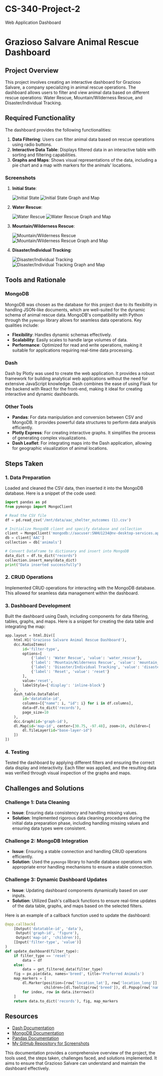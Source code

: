# CS-340-Project-2
Web Application Dashboard 


# Grazioso Salvare Animal Rescue Dashboard

## Project Overview

This project involves creating an interactive dashboard for Grazioso Salvare, a company specializing in animal rescue operations. The dashboard allows users to filter and view animal data based on different rescue operations: Water Rescue, Mountain/Wilderness Rescue, and Disaster/Individual Tracking.

## Required Functionality

The dashboard provides the following functionalities:

1. **Data Filtering**: Users can filter animal data based on rescue operations using radio buttons.
2. **Interactive Data Table**: Displays filtered data in an interactive table with sorting and filtering capabilities.
3. **Graphs and Maps**: Shows visual representations of the data, including a pie chart and a map with markers for the animals' locations.

### Screenshots

1. **Initial State**:
   
   ![Initial State](images/CS_340_Module_7_Project_2_initial_state.png)
   ![Initial State Graph and Map](images/CS_340_Module_7_Project_2_initial_state_graphmap.png)

2. **Water Rescue**:
   
   ![Water Rescue](images/CS_340_Module_7_Project_2_water.png)
   ![Water Rescue Graph and Map](images/CS_340_Module_7_Project_2_water_graphmap.png)

3. **Mountain/Wilderness Rescue**:
   
   ![Mountain/Wilderness Rescue](images/CS_340_Module_7_Project_2_wild.png)
   ![Mountain/Wilderness Rescue Graph and Map](images/CS_340_Module_7_Project_2_wild_graphmap.png)

4. **Disaster/Individual Tracking**:
   
   ![Disaster/Individual Tracking](images/CS_340_Module_7_Project_2_disaster.png)
   ![Disaster/Individual Tracking Graph and Map](images/CS_340_Module_7_Project_2_disaster_graphmap.png)

## Tools and Rationale

### MongoDB
MongoDB was chosen as the database for this project due to its flexibility in handling JSON-like documents, which are well-suited for the dynamic schema of animal rescue data. MongoDB's compatibility with Python through the `pymongo` library allows for seamless data operations. Key qualities include:
- **Flexibility**: Handles dynamic schemas effectively.
- **Scalability**: Easily scales to handle large volumes of data.
- **Performance**: Optimized for read and write operations, making it suitable for applications requiring real-time data processing.

### Dash
Dash by Plotly was used to create the web application. It provides a robust framework for building analytical web applications without the need for extensive JavaScript knowledge. Dash combines the ease of using Flask for the backend with React for the front-end, making it ideal for creating interactive and dynamic dashboards.

### Other Tools
- **Pandas**: For data manipulation and conversion between CSV and MongoDB. It provides powerful data structures to perform data analysis efficiently.
- **Plotly Express**: For creating interactive graphs. It simplifies the process of generating complex visualizations.
- **Dash Leaflet**: For integrating maps into the Dash application, allowing for geographic visualization of animal locations.

## Steps Taken

### 1. Data Preparation
Loaded and cleaned the CSV data, then inserted it into the MongoDB database. Here is a snippet of the code used:

```python
import pandas as pd
from pymongo import MongoClient

# Read the CSV file
df = pd.read_csv('/mnt/data/aac_shelter_outcomes (1).csv')

# Initialize MongoDB client and specify database and collection
client = MongoClient('mongodb://aacuser:SNHU1234@nv-desktop-services.apporto.com:31111')
db = client['AAC']
collection = db['animals']

# Convert DataFrame to dictionary and insert into MongoDB
data_dict = df.to_dict("records")
collection.insert_many(data_dict)
print("Data inserted successfully")
```

### 2. CRUD Operations
Implemented CRUD operations for interacting with the MongoDB database. This allowed for seamless data management within the dashboard.

### 3. Dashboard Development
Built the dashboard using Dash, including components for data filtering, tables, graphs, and maps. Here is a snippet for creating the data table and integrating the map:

```python
app.layout = html.Div([
    html.H1('Grazioso Salvare Animal Rescue Dashboard'),
    dcc.RadioItems(
        id='filter-type',
        options=[
            {'label': 'Water Rescue', 'value': 'water_rescue'},
            {'label': 'Mountain/Wilderness Rescue', 'value': 'mountain_wilderness_rescue'},
            {'label': 'Disaster/Individual Tracking', 'value': 'disaster_individual_tracking'},
            {'label': 'Reset', 'value': 'reset'}
        ],
        value='reset',
        labelStyle={'display': 'inline-block'}
    ),
    dash_table.DataTable(
        id='datatable-id',
        columns=[{"name": i, "id": i} for i in df.columns],
        data=df.to_dict('records'),
        page_size=10
    ),
    dcc.Graph(id='graph-id'),
    dl.Map(id='map-id', center=[30.75, -97.48], zoom=10, children=[
        dl.TileLayer(id="base-layer-id")
    ])
])
```

### 4. Testing
Tested the dashboard by applying different filters and ensuring the correct data display and interactivity. Each filter was applied, and the resulting data was verified through visual inspection of the graphs and maps.

## Challenges and Solutions

### Challenge 1: Data Cleaning
- **Issue**: Ensuring data consistency and handling missing values.
- **Solution**: Implemented rigorous data cleaning procedures during the initial data preparation phase, including handling missing values and ensuring data types were consistent.

### Challenge 2: MongoDB Integration
- **Issue**: Ensuring a stable connection and handling CRUD operations efficiently.
- **Solution**: Used the `pymongo` library to handle database operations with appropriate error handling mechanisms to ensure a stable connection.

### Challenge 3: Dynamic Dashboard Updates
- **Issue**: Updating dashboard components dynamically based on user inputs.
- **Solution**: Utilized Dash's callback functions to ensure real-time updates of the data table, graphs, and maps based on the selected filters.

Here is an example of a callback function used to update the dashboard:

```python
@app.callback(
    [Output('datatable-id', 'data'),
     Output('graph-id', 'figure'),
     Output('map-id', 'children')],
    [Input('filter-type', 'value')]
)
def update_dashboard(filter_type):
    if filter_type == 'reset':
        data = df
    else:
        data = get_filtered_data(filter_type)
    fig = px.pie(data, names='breed', title='Preferred Animals')
    map_markers = [
        dl.Marker(position=[row['location_lat'], row['location_long']],
                  children=[dl.Tooltip(row['breed']), dl.Popup(row['name'])])
        for index, row in data.iterrows()
    ]
    return data.to_dict('records'), fig, map_markers
```

## Resources

- [Dash Documentation](https://dash.plotly.com/)
- [MongoDB Documentation](https://docs.mongodb.com/)
- [Pandas Documentation](https://pandas.pydata.org/docs/)
- [My GitHub Repository for Screenshots](https://github.com/EmpressCatbug/CS-340-Project-2)

This documentation provides a comprehensive overview of the project, the tools used, the steps taken, challenges faced, and solutions implemented. It aims to ensure that Grazioso Salvare can understand and maintain the dashboard effectively.
